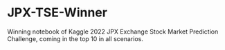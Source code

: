# JPX-TSE-Winner
Winning notebook of Kaggle 2022 JPX Exchange Stock Market Prediction Challenge, coming in the top 10 in all scenarios.
